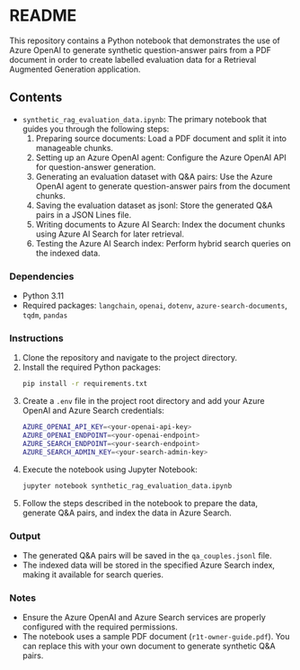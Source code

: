 # README  
   
This repository contains a Python notebook that demonstrates the use of Azure OpenAI to generate synthetic question-answer pairs from a PDF document in order to create labelled evaluation data for a Retrieval Augmented Generation application. 
   
## Contents  
- `synthetic_rag_evaluation_data.ipynb`: The primary notebook that guides you through the following steps:  
  1. Preparing source documents: Load a PDF document and split it into manageable chunks.  
  2. Setting up an Azure OpenAI agent: Configure the Azure OpenAI API for question-answer generation.  
  3. Generating an evaluation dataset with Q&A pairs: Use the Azure OpenAI agent to generate question-answer pairs from the document chunks.  
  4. Saving the evaluation dataset as jsonl: Store the generated Q&A pairs in a JSON Lines file.  
  5. Writing documents to Azure AI Search: Index the document chunks using Azure AI Search for later retrieval.  
  6. Testing the Azure AI Search index: Perform hybrid search queries on the indexed data.  
   
### Dependencies  
- Python 3.11  
- Required packages: `langchain`, `openai`, `dotenv`, `azure-search-documents`, `tqdm`, `pandas`  
   
### Instructions  
1. Clone the repository and navigate to the project directory.  
2. Install the required Python packages:  
   ```bash  
   pip install -r requirements.txt  
   ```  
3. Create a `.env` file in the project root directory and add your Azure OpenAI and Azure Search credentials:  
   ```bash  
   AZURE_OPENAI_API_KEY=<your-openai-api-key>  
   AZURE_OPENAI_ENDPOINT=<your-openai-endpoint>  
   AZURE_SEARCH_ENDPOINT=<your-search-endpoint>  
   AZURE_SEARCH_ADMIN_KEY=<your-search-admin-key>  
   ```  
4. Execute the notebook using Jupyter Notebook:  
   ```bash  
   jupyter notebook synthetic_rag_evaluation_data.ipynb  
   ```  
5. Follow the steps described in the notebook to prepare the data, generate Q&A pairs, and index the data in Azure Search.  
   
### Output  
- The generated Q&A pairs will be saved in the `qa_couples.jsonl` file.  
- The indexed data will be stored in the specified Azure Search index, making it available for search queries.  
   
### Notes  
- Ensure the Azure OpenAI and Azure Search services are properly configured with the required permissions.  
- The notebook uses a sample PDF document (`r1t-owner-guide.pdf`). You can replace this with your own document to generate synthetic Q&A pairs.